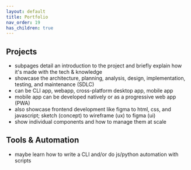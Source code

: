 ```yaml
---
layout: default
title: Portfolio
nav_order: 19
has_children: true
---
```

## Projects
- subpages detail an introduction to the project and briefly explain how it's made with the tech & knowledge
- showcase the architecture, planning, analysis, design, implementation, testing, and maintenance (SDLC)
- can be CLI app, webapp, cross-platform desktop app, mobile app
- mobile app can be developed natively or as a progressive web app (PWA)
- also showcase frontend development like figma to html, css, and javascript; sketch (concept) to wireframe (ux) to figma (ui)
- show individual components and how to manage them at scale

## Tools & Automation
- maybe learn how to write a CLI and/or do js/python automation with scripts